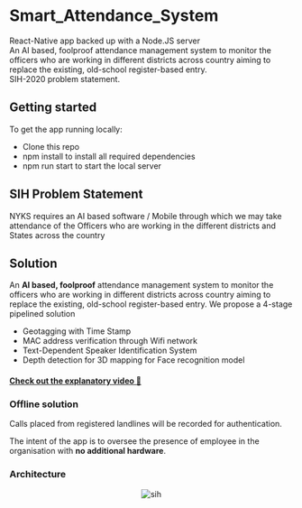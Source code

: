 # Smart_Attendance_System
React-Native app backed up with a Node.JS server<br>
An AI based, foolproof attendance management system to monitor the officers who are working in different districts across country aiming to replace the existing, old-school register-based entry.
<br>SIH-2020 problem statement.

## Getting started

To get the app running locally:

- Clone this repo
- npm install to install all required dependencies
- npm run start to start the local server

## SIH Problem Statement
NYKS requires an AI based software / Mobile through which we may take attendance of the Officers who are working in the different districts and States across the country

## Solution
An **AI based, foolproof** attendance management system to monitor the officers who are working in different districts across country aiming to replace the existing, old-school register-based entry.
We propose a 4-stage pipelined solution 
* Geotagging with Time Stamp
* MAC address verification through Wifi network 
* Text-Dependent Speaker Identification System
* Depth detection for 3D mapping for Face recognition model
#### [Check out the explanatory video 🚀](https://vimeo.com/458264481)

### Offline solution 
Calls placed from registered landlines will be recorded for authentication.
 
The intent of the app is to oversee the presence of employee in the 
organisation with **no additional hardware**.

### Architecture

<div align="center"> 
    <img src="https://i.ibb.co/c8F1gCJ/sih.png" alt="sih" border="0" />
</div>
